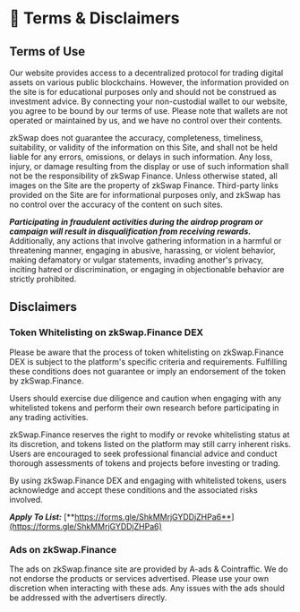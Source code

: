 # 📗 Terms & Disclaimers

## Terms of Use

Our website provides access to a decentralized protocol for trading digital assets on various public blockchains. However, the information provided on the site is for educational purposes only and should not be construed as investment advice. By connecting your non-custodial wallet to our website, you agree to be bound by our terms of use. Please note that wallets are not operated or maintained by us, and we have no control over their contents.

zkSwap does not guarantee the accuracy, completeness, timeliness, suitability, or validity of the information on this Site, and shall not be held liable for any errors, omissions, or delays in such information. Any loss, injury, or damage resulting from the display or use of such information shall not be the responsibility of zkSwap Finance. Unless otherwise stated, all images on the Site are the property of zkSwap Finance. Third-party links provided on the Site are for informational purposes only, and zkSwap has no control over the accuracy of the content on such sites.

_**Participating in fraudulent activities during the airdrop program or campaign will result in disqualification from receiving rewards.**_ Additionally, any actions that involve gathering information in a harmful or threatening manner, engaging in abusive, harassing, or violent behavior, making defamatory or vulgar statements, invading another's privacy, inciting hatred or discrimination, or engaging in objectionable behavior are strictly prohibited.

## Disclaimers

### **Token Whitelisting on zkSwap.Finance DEX**

Please be aware that the process of token whitelisting on zkSwap.Finance DEX is subject to the platform's specific criteria and requirements. Fulfilling these conditions does not guarantee or imply an endorsement of the token by zkSwap.Finance.&#x20;

Users should exercise due diligence and caution when engaging with any whitelisted tokens and perform their own research before participating in any trading activities.

zkSwap.Finance reserves the right to modify or revoke whitelisting status at its discretion, and tokens listed on the platform may still carry inherent risks. Users are encouraged to seek professional financial advice and conduct thorough assessments of tokens and projects before investing or trading.

By using zkSwap.Finance DEX and engaging with whitelisted tokens, users acknowledge and accept these conditions and the associated risks involved.

_**Apply To List:**_ [**https://forms.gle/ShkMMrjGYDDjZHPa6**](https://forms.gle/ShkMMrjGYDDjZHPa6)

### **Ads on zkSwap.Finance**

The ads on zkSwap.finance site are provided by A-ads & Cointraffic. We do not endorse the products or services advertised. Please use your own discretion when interacting with these ads. Any issues with the ads should be addressed with the advertisers directly.
